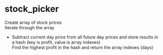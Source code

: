 # stock_picker

Create array of stock prices  
Iterate through the array  
- Subtract current day price from all future day prices and store results in a hash (key is profit, value is array indexes)  
Find the highest profit in the hash and return the array indexes (days)

